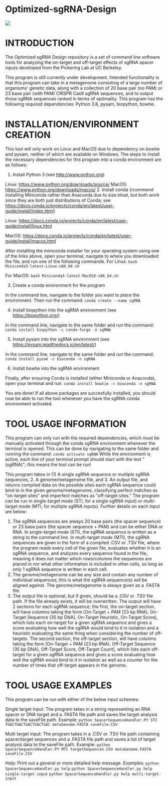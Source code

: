 # Optimized-sgRNA-Design

![](CRISPR-Logo.jpg)

INTRODUCTION
=====================
The Optimized sgRNA Design repository is a set of command line software tools for analyzing the on-target and off-target effects of sgRNA spacer inputs developed from the Pickering Lab at UC Berkeley.

This program is still currently under development. Intended functionality is that this program can take in a metagenome consisting of a large number of organisms' genetic data, along with a collection of 20 base pair (no PAM) or 23 base pair (with PAM) CRISPR Cas9 sgRNA sequences, and to output those sgRNA sequences ranked in terms of optimality. This program has the following required dependencies: Python 3.8, pysam, biopython, bowtie.

INSTALLATION/ENVIRONMENT CREATION
=====================
This tool will only work on Linux and MacOS due to dependency on bowtie and pysam, neither of which are available on Windows. The steps to install the necessary dependencies for this program into a conda environment are as follows:
1. Install Python 3 (see http://www.python.org)

Linux: https://www.python.org/downloads/source/
MacOS: https://www.python.org/downloads/macos/
2.  Install conda (rcommend installing Miniconda rather than Anaconda due to size bloat, but both work since they are both just distributions of Conda; see https://docs.conda.io/projects/conda/en/latest/user-guide/install/index.html)

Linux: https://docs.conda.io/projects/conda/en/latest/user-guide/install/linux.html

MacOS: https://docs.conda.io/projects/conda/en/latest/user-guide/install/macos.html

After installing the miniconda installer for your operating system using one of the links above, open your terminal, navigate to where you downloaded the file, and run one of the following commands. For Linux:
```bash Miniconda3-latest-Linux-x86_64.sh```

For MacOS:
```bash Miniconda3-latest-MacOSX-x86_64.sh```

3. Create a conda environment for the program

In the command line, navigate to the folder you want to place the environment. Then run the command:
```conda create --name sgRNA```

4. Install biopython into the sgRNA environment (see https://biopython.org/)

In the command line, navigate to the same folder and run the command:
```conda install biopython -c conda-forge -n sgRNA```

5. Install pysam into the sgRNA environment (see https://pysam.readthedocs.io/en/latest/)

In the command line, navigate to the same folder and run the command:
```conda install pysam -c bioconda -n sgRNA```

6. Install bowtie into the sgRNA environment

Finally, after ensuring Conda is installed (either Miniconda or Anaconda), open your terminal and run:
```conda install bowtie -c bioconda -n sgRNA```

You are done! If all above packages are succesfully installed, you should now be able to run the tool whenever you have the sgRNA conda environment activated.

TOOL USAGE INFORMATION
=====================
This program can only run with the required dependencies, which must be manually activated through the conda sgRNA environment whenever the terminal is opened. This can be done by navigating to the same folder and running the command:
```conda activate sgRNA```
While the environment is active, each line of your terminal prompt should start with the text "(sgRNA)"; this means the tool can be run!

This program takes in (1) A single sgRNA sequence or multiple sgRNA sequences, 2. A genome/metagenome file, and 3. An output file, and returns compiled data on the possible sites each sgRNA sequence could bind to in the given genome/metagenome, classifying perfect matches as "on-target sites" and imperfect matches as "off-target sites." The program can be run in single-target mode (STI, for a single sgRNA input) or multi-target mode (MTI, for multiple sgRNA inputs). Further details on each input are below:
1. The sgRNA sequences are always 20 base pairs (the spacer sequence) or 23 base pairs (the spacer sequence + PAM) and can be either DNA or RNA. In single-target mode (STI), the sgRNA sequence is written as a string to the command line. In multi-target mode (MTI), the sgRNA sequences are given in the form of a compiled .CSV or .TSV file, where the program reads every cell of the given file, evaluates whether it is an sgRNA sequence, and analyzes every sequence found in the file, meaning it does not matter which rows/columns the sequences are placed in nor what other information is included in other cells, so long as only 1 sgRNA sequence is written in each cell.
2. The genome/metagenome can be any size and contain any number of individual sequences; this is what the sgRNA sequence(s) will be aligned against. The genome/metagenome is always given as a .FASTA file.
3. The output file is optional, but if given, should be a .CSV or .TSV file path. If the file already exists, it will be overwritten. The output will have 2 sections for each sgRNA sequence; the first, the on-target section, will have columns taking the form [On-Target + PAM (23 bp RNA), On-Target Sequence (35  bp DNA), On-Target Heuristic, On-Target Score], which lists each on-target for a given sgRNA sequence and gives a score evaluating how well the sgRNA would bind to it in isolation and a heuristic evaluating the same thing when considering the number of off-targets. The second section, the off-target section, will have columns taking the form [On-Target + PAM (23 bp RNA), Off-Target Sequence (35 bp DNA), Off-Target Score, Off-Target Count], which lists each off-target for a given sgRNA sequence and gives a score evaluating how well the sgRNA would bind to it in isolation as well as a counter for the number of times that off-target appears in the genome.


TOOL USAGE EXAMPLES
=====================
This program can be run with either of the below input schemes:

Single target input: The program takes in a string representing an RNA spacer or DNA target and a .FASTA file path and saves the target analysis data to the saveFile path. Example:
```python SpacerSequenceHandler.PY STI TGACTGACTGACTGACTGAC metaGenome.FASTA saveFile.CSV```

Multi target input: The program takes in a .CSV or .TSV file path containing spacer/target sequences and a .FASTA file path and saves a list of target analysis data to the saveFile path. Example:
```python SpacerSequenceHandler.PY MTI targetSequences.CSV metaGenome.FASTA saveFile.CSV```

Help: Print out a general or more detailed help message. Examples:
```python SpacerSequenceHandler.py help```
```python SpacerSequenceHandler.py help single-target-input```
```python SpacerSequenceHandler.py help multi-target-input```
